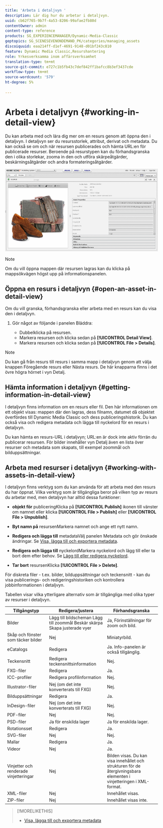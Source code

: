 ```yaml
---
title: 'Arbeta i detaljvyn '
description: Lär dig hur du arbetar i detaljvyn.
uuid: cb62f765-9b7f-4a53-8206-99afae2fb80d
contentOwner: admin
content-type: reference
products: SG_EXPERIENCEMANAGER/Dynamic-Media-Classic
geptopics: SG_SCENESEVENONDEMAND_PK/categories/managing_assets
discoiquuid: eaa214ff-d1ef-4691-9148-d01bf243c810
feature: Dynamic Media Classic,Resurshantering
role: Yrkesverksamma inom affärsverksamhet
translation-type: tm+mt
source-git-commit: e727c1b5fb43c7def842ff1bafcc8b3ef3437cde
workflow-type: tm+mt
source-wordcount: '579'
ht-degree: 5%

---
```



# Arbeta i detaljvyn {#working-in-detail-view}

Du kan arbeta med och lära dig mer om en resurs genom att öppna den i detaljvyn. I detaljvyn ser du resursstorlek, attribut, derivat och metadata. Du kan också se om och när resursen publicerades och hämta URL:en för publicerade resurser. Beroende på resurstypen kan du förhandsgranska den i olika storlekar, zooma in den och utföra skärpeåtgärder, beskärningsåtgärder och andra formateringsåtgärder.

<!-- 

Comment Type: remark
Last Modified By: Rick Brough (rbrough@adobe.com)
Last Modified Date: 2018-06-14T13:52:46.623-0400

<p>as_detail_view_popup.png found in Downloads on local in folder "scene7-images"</p>

 -->

![Detaljvy](/help/assets/image_0.img.png)

>[!NOTE]
>
>Om du vill öppna mappen där resursen lagras kan du klicka på mappsökvägen högst upp på informationspanelen.

## Öppna en resurs i detaljvyn {#open-an-asset-in-detail-view}

Om du vill granska, förhandsgranska eller arbeta med en resurs kan du visa den i detaljvyn.

1. Gör något av följande i panelen Bläddra:

   * Dubbelklicka på resursen.
   * Markera resursen och klicka sedan på **[!UICONTROL Detail View]**.
   * Markera resursen och klicka sedan på **[!UICONTROL File > Details]**.

>[!NOTE]
>
>Du kan gå från resurs till resurs i samma mapp i detaljvyn genom att välja knappen Föregående resurs eller Nästa resurs. De här knapparna finns i det övre högra hörnet i vyn Detalj.

## Hämta information i detaljvyn {#getting-information-in-detail-view}

I detaljvyn finns information om en resurs eller fil. Den här informationen om ett objekt visas: mappen där den lagras, dess filnamn, datumet då objektet överfördes till Dynamic Media Classic och dess publiceringshistorik. Du kan också visa och redigera metadata och lägga till nyckelord för en resurs i detaljvyn.

Du kan hämta en resurs-URL i detaljvyn; URL:en är dock inte aktiv förrän du publicerar resursen. För bilder innehåller vyn Detalj även en lista över resurser och metadata som skapats, till exempel zoommål och bilduppsättningar.

## Arbeta med resurser i detaljvyn {#working-with-assets-in-detail-view}

I detaljvyn finns verktyg som du kan använda för att arbeta med den resurs du har öppnat. Vilka verktyg som är tillgängliga beror på vilken typ av resurs du arbetar med, men detaljvyn har alltid dessa funktioner:

* **objekt för**
publiceringKlicka på  **[!UICONTROL Publish]** ikonen till vänster om namnet eller klicka  **[!UICONTROL File > Publish]** eller  **[!UICONTROL File > Unpublish]**.

* **Byt namn på**
resursenMarkera namnet och ange ett nytt namn.

* **Redigera och lägga till**
metadataVälj panelen Metadata och gör önskade ändringar. Se [Visa, lägga till och exportera metadata](/help/viewing-adding-exporting-metadata.md).

* **Redigera och lägga till**
nyckelordMarkera nyckelord och lägg till eller ta bort dem efter behov. Se [Lägg till eller redigera nyckelord](/help/viewing-adding-exporting-metadata.md).

* **Tar bort**
resursenKlicka  **[!UICONTROL File > Delete]**.

För diskreta filer - t.ex. bilder, bilduppsättningar och teckensnitt - kan du visa publicerings- och redigeringshistoriken och kontrollera jobbinformationen i detaljvyn.

Tabellen visar vilka ytterligare alternativ som är tillgängliga med olika typer av resurser i detaljvyn.

| Tillgångstyp | Redigera/justera | Förhandsgranska |
|--- |--- |--- |
| Bilder | Lägg till bildscheman Lägg till zoommål Beskär skärpa Skapa justerade vyer | Ja, Förinställningar för zoom och bild. |
| Skåp och fönster som täcker bilder | Nej | Miniatyrbild. |
| eCatalogs | Redigera | Ja. Info-panelen är också tillgänglig. |
| Teckensnitt | Redigera teckensnittsinformation | Nej. |
| FXG-filer | Redigera | Ja. |
| ICC-profiler | Redigera profilinformation | Nej. |
| Illustrator-filer | Nej (om det inte konverterats till FXG) | Nej. |
| Bilduppsättningar | Redigera | Ja. |
| InDesign-filer | Nej (om det inte konverterats till FXG) | Nej. |
| PDF-filer | Nej | Nej. |
| PSD-filer | Ja för enskilda lager | Ja för enskilda lager. |
| Rotationsset | Redigera | Ja. |
| SVG-filer | Nej | Nej. |
| Mallar | Redigera | Ja. |
| Videor | Nej | Ja. |
| Vinjetter och renderade vinjetteringar | Nej | Bilden visas. Du kan visa innehållet och strukturen för de återgivningsbara elementen i vinjetteringen i XML-format. |
| XML-filer | Nej | Innehållet visas. |
| ZIP-filer | Nej | Innehållet visas inte. |

>[!MORELIKETHIS]
>
>* [Visa, lägga till och exportera metadata](viewing-adding-exporting-metadata.md#viewing_adding_and_exporting_metadata)

